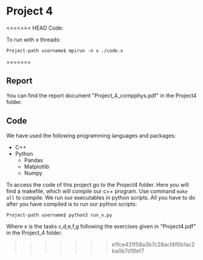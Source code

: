 # Project 4

<<<<<<< HEAD
Code:

To run with x threads:

```terminal
Project-path username$ mpirun -n x ./code.x
 ```
=======
## Report

You can find the report document "Project_4_compphys.pdf" in the Project4 folder.

## Code

We have used the following programming languages and packages: <br />

- C++
- Python
  - Pandas
  - Matplotlib
  - Numpy

To access the code of this project go to the Project4 folder. Here you will find a makefile, which will compile our c++ program. Use command `make all` to compile. We run our executables in python scripts. All you have to do after you have compiled is to run our python scripts:

```terminal
Project-path username$ python3 run_x.py
 ```
 
 Where x is the tasks c,d,e,f,g following the exercises given in "Project4.pdf" in the Project_4 folder. 
>>>>>>> e1fce431f58a3b7c28acf4f0b1ac2ba0b7d16ef7
